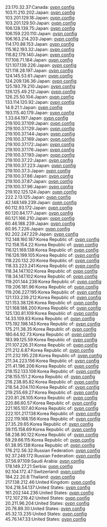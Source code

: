 23.170.32.37:Canada: [ovpn config](vpn/23_170_32_37.ovpn)  
103.11.210.202:Japan: [ovpn config](vpn/103_11_210_202.ovpn)  
103.201.129.18:Japan: [ovpn config](vpn/103_201_129_18.ovpn)  
103.201.129.50:Japan: [ovpn config](vpn/103_201_129_50.ovpn)  
106.128.139.75:Japan: [ovpn config](vpn/106_128_139_75.ovpn)  
106.159.220.110:Japan: [ovpn config](vpn/106_159_220_110.ovpn)  
106.163.214.203:Japan: [ovpn config](vpn/106_163_214_203.ovpn)  
114.170.88.153:Japan: [ovpn config](vpn/114_170_88_153.ovpn)  
115.162.193.32:Japan: [ovpn config](vpn/115_162_193_32.ovpn)  
116.82.179.140:Japan: [ovpn config](vpn/116_82_179_140.ovpn)  
117.108.71.184:Japan: [ovpn config](vpn/117_108_71_184.ovpn)  
121.107.139.226:Japan: [ovpn config](vpn/121_107_139_226.ovpn)  
121.118.28.197:Japan: [ovpn config](vpn/121_118_28_197.ovpn)  
124.145.53.61:Japan: [ovpn config](vpn/124_145_53_61.ovpn)  
124.209.136.36:Japan: [ovpn config](vpn/124_209_136_36.ovpn)  
125.193.79.210:Japan: [ovpn config](vpn/125_193_79_210.ovpn)  
126.125.49.212:Japan: [ovpn config](vpn/126_125_49_212.ovpn)  
126.25.50.104:Japan: [ovpn config](vpn/126_25_50_104.ovpn)  
133.114.120.92:Japan: [ovpn config](vpn/133_114_120_92.ovpn)  
14.9.21.1:Japan: [ovpn config](vpn/14_9_21_1.ovpn)  
193.115.40.179:Japan: [ovpn config](vpn/193_115_40_179.ovpn)  
1.33.64.197:Japan: [ovpn config](vpn/1_33_64_197.ovpn)  
219.100.37.109:Japan: [ovpn config](vpn/219_100_37_109.ovpn)  
219.100.37.129:Japan: [ovpn config](vpn/219_100_37_129.ovpn)  
219.100.37.144:Japan: [ovpn config](vpn/219_100_37_144.ovpn)  
219.100.37.169:Japan: [ovpn config](vpn/219_100_37_169.ovpn)  
219.100.37.172:Japan: [ovpn config](vpn/219_100_37_172.ovpn)  
219.100.37.176:Japan: [ovpn config](vpn/219_100_37_176.ovpn)  
219.100.37.193:Japan: [ovpn config](vpn/219_100_37_193.ovpn)  
219.100.37.22:Japan: [ovpn config](vpn/219_100_37_22.ovpn)  
219.100.37.223:Japan: [ovpn config](vpn/219_100_37_223.ovpn)  
219.100.37.3:Japan: [ovpn config](vpn/219_100_37_3.ovpn)  
219.100.37.86:Japan: [ovpn config](vpn/219_100_37_86.ovpn)  
219.100.37.87:Japan: [ovpn config](vpn/219_100_37_87.ovpn)  
219.100.37.96:Japan: [ovpn config](vpn/219_100_37_96.ovpn)  
219.102.125.124:Japan: [ovpn config](vpn/219_102_125_124.ovpn)  
222.2.13.125:Japan: [ovpn config](vpn/222_2_13_125.ovpn)  
42.148.149.239:Japan: [ovpn config](vpn/42_148_149_239.ovpn)  
60.112.93.172:Japan: [ovpn config](vpn/60_112_93_172.ovpn)  
60.120.84.177:Japan: [ovpn config](vpn/60_120_84_177.ovpn)  
60.121.166.210:Japan: [ovpn config](vpn/60_121_166_210.ovpn)  
60.46.188.239:Japan: [ovpn config](vpn/60_46_188_239.ovpn)  
60.95.7.226:Japan: [ovpn config](vpn/60_95_7_226.ovpn)  
92.202.247.229:Japan: [ovpn config](vpn/92_202_247_229.ovpn)  
112.148.160.187:Korea Republic of: [ovpn config](vpn/112_148_160_187.ovpn)  
112.158.154.22:Korea Republic of: [ovpn config](vpn/112_158_154_22.ovpn)  
116.121.169.138:Korea Republic of: [ovpn config](vpn/116_121_169_138.ovpn)  
116.126.199.105:Korea Republic of: [ovpn config](vpn/116_126_199_105.ovpn)  
118.220.132.20:Korea Republic of: [ovpn config](vpn/118_220_132_20.ovpn)  
118.33.223.241:Korea Republic of: [ovpn config](vpn/118_33_223_241.ovpn)  
118.34.147.102:Korea Republic of: [ovpn config](vpn/118_34_147_102.ovpn)  
118.34.147.102:Korea Republic of: [ovpn config](vpn/118_34_147_102.ovpn)  
119.201.144.238:Korea Republic of: [ovpn config](vpn/119_201_144_238.ovpn)  
119.206.181.96:Korea Republic of: [ovpn config](vpn/119_206_181_96.ovpn)  
119.206.227.195:Korea Republic of: [ovpn config](vpn/119_206_227_195.ovpn)  
121.133.239.212:Korea Republic of: [ovpn config](vpn/121_133_239_212.ovpn)  
121.153.38.126:Korea Republic of: [ovpn config](vpn/121_153_38_126.ovpn)  
121.168.188.200:Korea Republic of: [ovpn config](vpn/121_168_188_200.ovpn)  
125.130.81.109:Korea Republic of: [ovpn config](vpn/125_130_81_109.ovpn)  
14.33.109.83:Korea Republic of: [ovpn config](vpn/14_33_109_83.ovpn)  
175.192.198.143:Korea Republic of: [ovpn config](vpn/175_192_198_143.ovpn)  
175.211.38.35:Korea Republic of: [ovpn config](vpn/175_211_38_35.ovpn)  
180.64.92.73:Korea Republic of: [ovpn config](vpn/180_64_92_73.ovpn)  
183.99.125.59:Korea Republic of: [ovpn config](vpn/183_99_125_59.ovpn)  
211.107.226.31:Korea Republic of: [ovpn config](vpn/211_107_226_31.ovpn)  
211.212.6.87:Korea Republic of: [ovpn config](vpn/211_212_6_87.ovpn)  
211.232.195.228:Korea Republic of: [ovpn config](vpn/211_232_195_228.ovpn)  
211.34.223.156:Korea Republic of: [ovpn config](vpn/211_34_223_156.ovpn)  
211.41.196.206:Korea Republic of: [ovpn config](vpn/211_41_196_206.ovpn)  
218.152.133.108:Korea Republic of: [ovpn config](vpn/218_152_133_108.ovpn)  
218.155.151.2:Korea Republic of: [ovpn config](vpn/218_155_151_2.ovpn)  
218.238.85.82:Korea Republic of: [ovpn config](vpn/218_238_85_82.ovpn)  
218.54.204.110:Korea Republic of: [ovpn config](vpn/218_54_204_110.ovpn)  
219.255.69.27:Korea Republic of: [ovpn config](vpn/219_255_69_27.ovpn)  
220.81.26.105:Korea Republic of: [ovpn config](vpn/220_81_26_105.ovpn)  
220.86.60.57:Korea Republic of: [ovpn config](vpn/220_86_60_57.ovpn)  
221.165.107.40:Korea Republic of: [ovpn config](vpn/221_165_107_40.ovpn)  
222.101.217.138:Korea Republic of: [ovpn config](vpn/222_101_217_138.ovpn)  
222.119.168.156:Korea Republic of: [ovpn config](vpn/222_119_168_156.ovpn)  
27.35.29.65:Korea Republic of: [ovpn config](vpn/27_35_29_65.ovpn)  
39.115.158.69:Korea Republic of: [ovpn config](vpn/39_115_158_69.ovpn)  
58.238.90.122:Korea Republic of: [ovpn config](vpn/58_238_90_122.ovpn)  
59.29.66.115:Korea Republic of: [ovpn config](vpn/59_29_66_115.ovpn)  
61.38.95.138:Korea Republic of: [ovpn config](vpn/61_38_95_138.ovpn)  
176.212.56.32:Russian Federation: [ovpn config](vpn/176_212_56_32.ovpn)  
92.37.249.172:Russian Federation: [ovpn config](vpn/92_37_249_172.ovpn)  
37.56.97.109:Saudi Arabia: [ovpn config](vpn/37_56_97_109.ovpn)  
178.149.27.21:Serbia: [ovpn config](vpn/178_149_27_21.ovpn)  
92.104.172.47:Switzerland: [ovpn config](vpn/92_104_172_47.ovpn)  
184.22.20.8:Thailand: [ovpn config](vpn/184_22_20_8.ovpn)  
217.138.212.46:United Kingdom: [ovpn config](vpn/217_138_212_46.ovpn)  
104.218.54.137:United States: [ovpn config](vpn/104_218_54_137.ovpn)  
161.202.144.236:United States: [ovpn config](vpn/161_202_144_236.ovpn)  
172.107.219.42:United States: [ovpn config](vpn/172_107_219_42.ovpn)  
20.211.96.204:United States: [ovpn config](vpn/20_211_96_204.ovpn)  
20.78.89.30:United States: [ovpn config](vpn/20_78_89_30.ovpn)  
45.32.13.235:United States: [ovpn config](vpn/45_32_13_235.ovpn)  
45.76.147.33:United States: [ovpn config](vpn/45_76_147_33.ovpn)  
